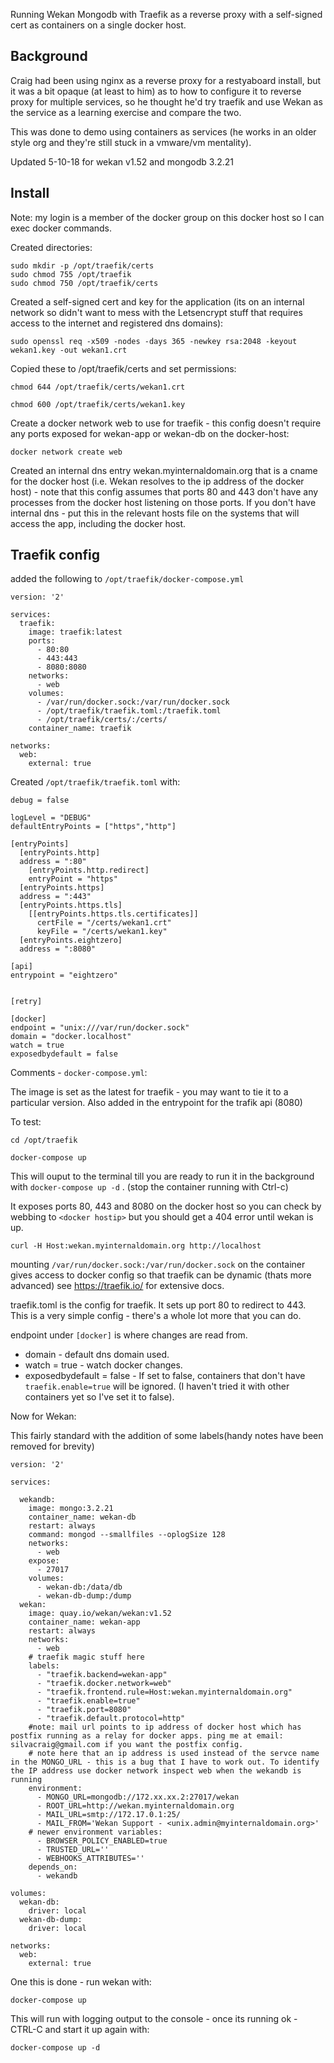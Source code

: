 Running Wekan Mongodb with Traefik as a reverse proxy with a self-signed cert as containers on a single docker host.

## Background

Craig had been using nginx as a reverse proxy for a restyaboard install, but it was a bit opaque (at least to him) as to how to configure it to reverse proxy for multiple services, so he thought he'd try traefik and use Wekan as the service as a learning exercise and compare the two.

This was done to demo using containers as services (he works in an older style org and they're still stuck in a vmware/vm mentality).

Updated 5-10-18 for wekan v1.52 and mongodb 3.2.21
## Install

Note: my login is a member of the docker group on this docker host so I can exec docker commands.

Created directories:
```
sudo mkdir -p /opt/traefik/certs
sudo chmod 755 /opt/traefik
sudo chmod 750 /opt/traefik/certs
```

Created a self-signed cert and key for the application (its on an internal network so didn't want to mess with the Letsencrypt stuff that requires access to the internet and registered dns domains):

```
sudo openssl req -x509 -nodes -days 365 -newkey rsa:2048 -keyout wekan1.key -out wekan1.crt
```

Copied these to /opt/traefik/certs and set permissions:
```
chmod 644 /opt/traefik/certs/wekan1.crt

chmod 600 /opt/traefik/certs/wekan1.key 
```             

Create a docker network web to use for traefik - this config doesn't require any ports exposed for wekan-app or wekan-db on the docker-host:

```
docker network create web
```

Created an internal dns entry wekan.myinternaldomain.org that is a cname for the docker host (i.e. Wekan resolves to the ip address of the docker host) - note that this config assumes that ports 80 and 443 don't have any processes from the docker host listening on those ports. If you don't have internal dns - put this in the relevant hosts file on the systems that will access the app, including the docker host.

## Traefik config

added the following to `/opt/traefik/docker-compose.yml`

```
version: '2'

services:
  traefik:
    image: traefik:latest
    ports:
      - 80:80
      - 443:443
      - 8080:8080
    networks:
      - web
    volumes:
      - /var/run/docker.sock:/var/run/docker.sock
      - /opt/traefik/traefik.toml:/traefik.toml
      - /opt/traefik/certs/:/certs/
    container_name: traefik

networks:
  web:
    external: true
```

Created `/opt/traefik/traefik.toml` with:

```
debug = false

logLevel = "DEBUG"
defaultEntryPoints = ["https","http"]

[entryPoints]
  [entryPoints.http]
  address = ":80"
    [entryPoints.http.redirect]
    entryPoint = "https"
  [entryPoints.https]
  address = ":443"
  [entryPoints.https.tls]
    [[entryPoints.https.tls.certificates]]
      certFile = "/certs/wekan1.crt"
      keyFile = "/certs/wekan1.key"
  [entryPoints.eightzero]
  address = ":8080"

[api]
entrypoint = "eightzero"


[retry]

[docker]
endpoint = "unix:///var/run/docker.sock"
domain = "docker.localhost"
watch = true
exposedbydefault = false
```

Comments  - `docker-compose.yml`:

The image is set as the latest for traefik - you may want to tie it to a particular version. Also added in the entrypoint for the trafik api (8080)

To test:

```
cd /opt/traefik

docker-compose up
```

This will ouput to the terminal till you are ready to run it in the background with `docker-compose up -d` . (stop the container running with Ctrl-c)

It exposes ports 80, 443 and 8080 on the docker host so you can check by webbing to `<docker hostip>` but you should get a 404 error until wekan is up.
```
curl -H Host:wekan.myinternaldomain.org http://localhost
```
mounting `/var/run/docker.sock:/var/run/docker.sock` on the container gives access to docker config so that traefik can be dynamic (thats more advanced) see https://traefik.io/ for extensive docs.

traefik.toml is the config for traefik. It sets up port 80 to redirect to 443. This is a very simple config - there's a whole lot more that you can do.

endpoint under `[docker]` is where changes are read from.

- domain - default dns domain used.
- watch = true - watch docker changes.
- exposedbydefault = false - If set to false, containers that don't have `traefik.enable=true` will be ignored. (I haven't tried it with other containers yet so I've set it to false).

Now for Wekan:

This fairly standard with the addition of some labels(handy notes have been removed for brevity)

```
version: '2'

services:

  wekandb:
    image: mongo:3.2.21
    container_name: wekan-db
    restart: always
    command: mongod --smallfiles --oplogSize 128
    networks:
      - web
    expose:
      - 27017
    volumes:
      - wekan-db:/data/db
      - wekan-db-dump:/dump
  wekan:
    image: quay.io/wekan/wekan:v1.52
    container_name: wekan-app
    restart: always
    networks:
      - web
	# traefik magic stuff here
    labels:
      - "traefik.backend=wekan-app"
      - "traefik.docker.network=web"
      - "traefik.frontend.rule=Host:wekan.myinternaldomain.org"
      - "traefik.enable=true"
      - "traefik.port=8080"
      - "traefik.default.protocol=http"
    #note: mail url points to ip address of docker host which has postfix running as a relay for docker apps. ping me at email: silvacraig@gmail.com if you want the postfix config.
    # note here that an ip address is used instead of the servce name in the MONGO_URL - this is a bug that I have to work out. To identify the IP address use docker network inspect web when the wekandb is running
    environment:
      - MONGO_URL=mongodb://172.xx.xx.2:27017/wekan
      - ROOT_URL=http://wekan.myinternaldomain.org
      - MAIL_URL=smtp://172.17.0.1:25/
      - MAIL_FROM='Wekan Support - <unix.admin@myinternaldomain.org>'
    # newer environment variables:
      - BROWSER_POLICY_ENABLED=true
      - TRUSTED_URL=''
      - WEBHOOKS_ATTRIBUTES=''
    depends_on:
      - wekandb

volumes:
  wekan-db:
    driver: local
  wekan-db-dump:
    driver: local

networks:
  web:
    external: true
```
	
One this is done - run wekan with:
```
docker-compose up 
```
This will run with logging output to the console - once its running ok - CTRL-C and start it up again with:
```
docker-compose up -d
```